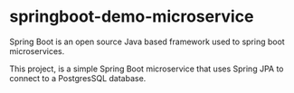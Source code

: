# springboot-demo-microservice

Spring Boot is an open source Java based framework used to spring boot microservices. 

This project, is a simple Spring Boot microservice that uses Spring JPA to connect to a PostgresSQL database.
